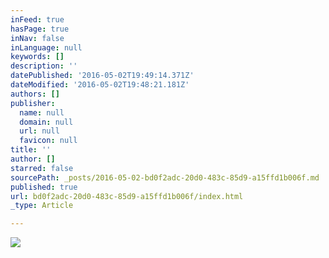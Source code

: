 ```yaml
---
inFeed: true
hasPage: true
inNav: false
inLanguage: null
keywords: []
description: ''
datePublished: '2016-05-02T19:49:14.371Z'
dateModified: '2016-05-02T19:48:21.181Z'
authors: []
publisher:
  name: null
  domain: null
  url: null
  favicon: null
title: ''
author: []
starred: false
sourcePath: _posts/2016-05-02-bd0f2adc-20d0-483c-85d9-a15ffd1b006f.md
published: true
url: bd0f2adc-20d0-483c-85d9-a15ffd1b006f/index.html
_type: Article

---
```

![](https://the-grid-user-content.s3-us-west-2.amazonaws.com/040f4543-7e30-434d-88f4-18c69b911a06.jpg)
